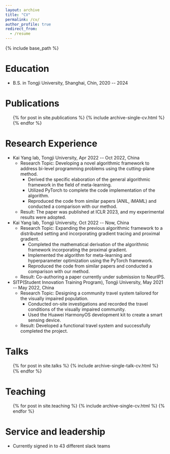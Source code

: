```yaml
---
layout: archive
title: "CV"
permalink: /cv/
author_profile: true
redirect_from:
  - /resume
---
```


{% include base_path %}

Education
======
* B.S. in Tongji University, Shanghai, Chin, 2020 -- 2024

Publications
======
  <ul>{% for post in site.publications %}
    {% include archive-single-cv.html %}
  {% endfor %}</ul>

Research Experience
======
* Kai Yang lab, Tongji University, Apr 2022 -- Oct 2022, China
  * Research Topic: Developing a novel algorithmic framework to address bi-level programming problems using the cutting-plane method.
    * Derived the specific elaboration of the general algorithmic framework in the field of meta-learning.
    * Utilized PyTorch to complete the code implementation of the algorithm.
    * Reproduced the code from similar papers (ANIL, iMAML) and conducted a comparison with our method.
  * Result: The paper was published at ICLR 2023, and my experimental results were adopted.
* Kai Yang lab, Tongji University, Oct 2022 --  Now, China
  * Research Topic: Expanding the previous algorithmic framework to a distributed setting and incorporating gradient tracing and proximal gradient.
    * Completed the mathematical derivation of the algorithmic framework incorporating the proximal gradient.
    * Implemented the algorithm for meta-learning and hyperparameter optimization using the PyTorch framework.
    * Reproduced the code from similar papers and conducted a comparison with our method.
  * Result: Co-authoring a paper currently under submission to NeurIPS.
* SITP(Student Innovation Training Program), Tongji University, May 2021 --  May 2022, China
  * Research Topic: Designing a community travel system tailored for the visually impaired population.
    * Conducted on-site investigations and recorded the travel conditions of the visually impaired community.
    * Used the Huawei HarmonyOS development kit to create a smart sensing device.
  * Result: Developed a functional travel system and successfully completed the project.

  
Talks
======
  <ul>{% for post in site.talks %}
    {% include archive-single-talk-cv.html %}
  {% endfor %}</ul>
  
Teaching
======
  <ul>{% for post in site.teaching %}
    {% include archive-single-cv.html %}
  {% endfor %}</ul>
  
Service and leadership
======
* Currently signed in to 43 different slack teams
